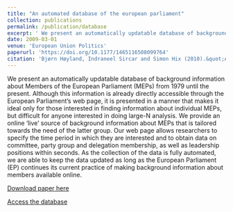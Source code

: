 ```yaml
---
title: "An automated database of the european parliament"
collection: publications
permalink: /publication/database
excerpt: ' We present an automatically updatable database of background information about Members of the European Parliament (MEPs) from 1979 until the present. '
date: 2009-03-01
venue: 'European Union Politics'
paperurl: 'https://doi.org/10.1177/1465116508099764'
citation: 'Bjørn Høyland, Indraneel Sircar and Simon Hix (2010).&quot;An automated database of the european parliament.&quot;<i>European Union Politics</i>  10 (1) 143 - 152.'
---
```

We present an automatically updatable database of background information
about Members of the European Parliament (MEPs) from 1979 until the
present. Although this information is already directly accessible through the
European Parliament’s web page, it is presented in a manner that makes it
ideal only for those interested in finding information about individual MEPs,
but difficult for anyone interested in doing large-N analysis. We provide an
online ‘live’ source of background information about MEPs that is tailored
towards the need of the latter group. Our web page allows researchers to
specify the time period in which they are interested and to obtain data on
committee, party group and delegation membership, as well as leadership
positions within seconds. As the collection of the data is fully automated, we
are able to keep the data updated as long as the European Parliament (EP)
continues its current practice of making background information about
members available online.

[Download paper here](http://journals.sagepub.com/doi/pdf/10.1177/1465116508099764)

[Access the database](https://nabu.usit.uio.no/sv/isv/)
